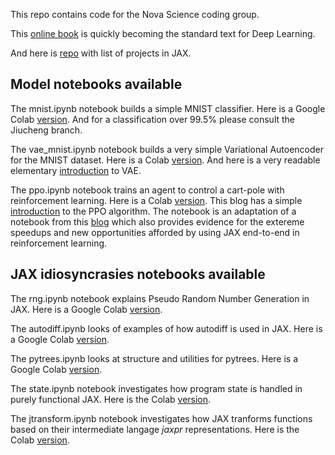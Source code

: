 This repo contains code for the Nova Science coding group.

This [online book](https://d2l.ai/) is quickly becoming the standard text 
for Deep Learning.

And here is [repo](https://github.com/n2cholas/awesome-jax) with list of projects in JAX. 

## Model notebooks available

The mnist.ipynb notebook builds a simple MNIST classifier. Here is a Google Colab [version](https://drive.google.com/file/d/1BC1wEJzWNIVZipLcmEBGOozb5aQ0uXHN/view?usp=sharing). And for a classification over 99.5% please consult the Jiucheng branch.

The vae_mnist.ipynb notebook builds a very simple Variational Autoencoder for the MNIST dataset. 
Here is a Colab [version](https://drive.google.com/file/d/11Qh29nHsXIM_TXJy-E1syoB2hUjyzfUC/view?usp=sharing). And here is a very readable elementary [introduction](https://www.jeremyjordan.me/variational-autoencoders/) to VAE.

The ppo.ipynb notebook trains an agent to control a cart-pole with reinforcement learning. Here is a Colab [version](https://drive.google.com/file/d/1LLt9nWuoFcJKEFpNYtUrYFsGF1u5UKMS/view?usp=sharing). This blog has a simple [introduction](https://towardsdatascience.com/proximal-policy-optimization-ppo-explained-abed1952457b) to the PPO algorithm. The notebook is an adaptation of a notebook from this [blog](https://chrislu.page/blog/meta-disco/) which also provides evidence for the extereme speedups and new opportunities afforded by using JAX end-to-end in reinforcement learning.

## JAX idiosyncrasies notebooks available

The rng.ipynb notebook explains Pseudo Random Number Generation in JAX. Here is a Google Colab [version](https://drive.google.com/file/d/1gXnED5oyTWUazb_z4oJroB54vngdZ6mn/view?usp=sharing).

The autodiff.ipynb looks of examples of how autodiff is used in JAX. Here is a Google Colab [version](https://colab.research.google.com/drive/1ITvjHj_2ykypuAWumTIAwBO28dZ-tUij?usp=sharing).

The pytrees.ipynb looks at structure and utilities for pytrees. Here is a Google Colab [version](https://colab.research.google.com/drive/1PuSNaXscZC7joS4cxl6IqWg6jsNOdWMg?usp=sharing). 

The state.ipynb notebook investigates how program state is handled in purely functional JAX. Here is the Colab [version](https://colab.research.google.com/drive/1ixnTRFpWp_-x7GAfJO3c5cVkNLMw62jj?usp=sharing).

The jtransform.ipynb notebook investigates how JAX tranforms functions based on their intermediate langage *jaxpr* representations. Here is the Colab [version](https://drive.google.com/file/d/1pW7npFTBEom9a_R-qtXghH1syhRkuLjy/view?usp=sharing).
